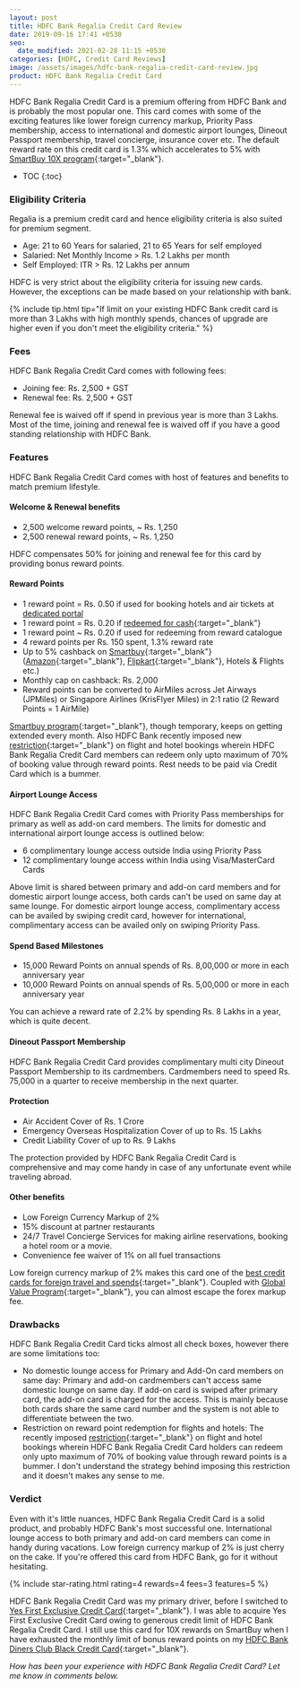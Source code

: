 ```yaml
---
layout: post
title: HDFC Bank Regalia Credit Card Review
date: 2019-09-16 17:41 +0530
seo:
  date_modified: 2021-02-28 11:15 +0530
categories: [HDFC, Credit Card Reviews]
image: /assets/images/hdfc-bank-regalia-credit-card-review.jpg
product: HDFC Bank Regalia Credit Card
---
```


HDFC Bank Regalia Credit Card is a premium offering from HDFC Bank and is probably the most popular one. This card comes with some of the exciting features like lower foreign currency markup, Priority Pass membership, access to international and domestic airport lounges, Dineout Passport membership, travel concierge, insurance cover etc. The default reward rate on this credit card is 1.3% which accelerates to 5% with [SmartBuy 10X program](/hdfc-smartbuy-10x-program-major-devaluation-from-june-2020/){:target="\_blank"}.

<!-- prettier-ignore -->
* TOC
{:toc}

### Eligibility Criteria

Regalia is a premium credit card and hence eligibility criteria is also suited for premium segment.

- Age: 21 to 60 Years for salaried, 21 to 65 Years for self employed
- Salaried: Net Monthly Income > Rs. 1.2 Lakhs per month
- Self Employed: ITR > Rs. 12 Lakhs per annum

HDFC is very strict about the eligibility criteria for issuing new cards. However, the exceptions can be made based on your relationship with bank.

{% include tip.html tip="If limit on your existing HDFC Bank credit card is more than 3 Lakhs with high monthly spends, chances of upgrade are higher even if you don't meet the eligibility criteria." %}

### Fees

HDFC Bank Regalia Credit Card comes with following fees:

- Joining fee: Rs. 2,500 + GST
- Renewal fee: Rs. 2,500 + GST

Renewal fee is waived off if spend in previous year is more than 3 Lakhs. Most of the time, joining and renewal fee is waived off if you have a good standing relationship with HDFC Bank.

### Features

HDFC Bank Regalia Credit Card comes with host of features and benefits to match premium lifestyle.

#### Welcome & Renewal benefits

- 2,500 welcome reward points, ~ Rs. 1,250
- 2,500 renewal reward points, ~ Rs. 1,250

HDFC compensates 50% for joining and renewal fee for this card by providing bonus reward points.

#### Reward Points

- 1 reward point = Rs. 0.50 if used for booking hotels and air tickets at [dedicated portal](https://offers.smartbuy.hdfcbank.com/regalia)
- 1 reward point = Rs. 0.20 if [redeemed for cash](/redeem-hdfc-credit-card-reward-points-for-cash/){:target="\_blank"}
- 1 reward point ~ Rs. 0.20 if used for redeeming from reward catalogue
- 4 reward points per Rs. 150 spent, 1.3% reward rate
- Up to 5% cashback on [Smartbuy](/hdfc-smartbuy-10x-program-major-devaluation-from-june-2020/){:target="\_blank"} ([Amazon](https://l.cardinfo.in/amazon){:target="\_blank"}, [Flipkart](https://l.cardinfo.in/flipkart){:target="\_blank"}, Hotels & Flights etc.)
- Monthly cap on cashback: Rs. 2,000
- Reward points can be converted to AirMiles across Jet Airways (JPMiles) or Singapore Airlines (KrisFlyer Miles) in 2:1 ratio (2 Reward Points = 1 AirMile)

[Smartbuy program](/hdfc-smartbuy-10x-program-major-devaluation-from-june-2020/){:target="\_blank"}, though temporary, keeps on getting extended every month. Also HDFC Bank recently imposed new [restriction](/new-restriction-on-hdfc-bank-regalia-and-diners-clubmiles-credit-card-rewards-redemption/){:target="\_blank"} on flight and hotel bookings wherein HDFC Bank Regalia Credit Card members can redeem only upto maximum of 70% of booking value through reward points. Rest needs to be paid via Credit Card which is a bummer.

#### Airport Lounge Access

HDFC Bank Regalia Credit Card comes with Priority Pass memberships for primary as well as add-on card members. The limits for domestic and international airport lounge access is outlined below:

- 6 complimentary lounge access outside India using Priority Pass
- 12 complimentary lounge access within India using Visa/MasterCard Cards

Above limit is shared between primary and add-on card members and for domestic airport lounge access, both cards can't be used on same day at same lounge. For domestic airport lounge access, complimentary access can be availed by swiping credit card, however for international, complimentary access can be availed only on swiping Priority Pass.

#### Spend Based Milestones

- 15,000 Reward Points on annual spends of Rs. 8,00,000 or more in each anniversary year
- 10,000 Reward Points on annual spends of Rs. 5,00,000 or more in each anniversary year

You can achieve a reward rate of 2.2% by spending Rs. 8 Lakhs in a year, which is quite decent.

#### Dineout Passport Membership

HDFC Bank Regalia Credit Card provides complimentary multi city Dineout Passport Membership to its cardmembers. Cardmembers need to speed Rs. 75,000 in a quarter to receive membership in the next quarter.

#### Protection

- Air Accident Cover of Rs. 1 Crore
- Emergency Overseas Hospitalization Cover of up to Rs. 15 Lakhs
- Credit Liability Cover of up to Rs. 9 Lakhs

The protection provided by HDFC Bank Regalia Credit Card is comprehensive and may come handy in case of any unfortunate event while traveling abroad.

#### Other benefits

- Low Foreign Currency Markup of 2%
- 15% discount at partner restaurants
- 24/7 Travel Concierge Services for making airline reservations, booking a hotel room or a movie.
- Convenience fee waiver of 1% on all fuel transactions

Low foreign currency markup of 2% makes this card one of the [best credit cards for foreign travel and spends](/best-credit-cards-in-india-with-low-forex-currency-markup-for-international-travel-spends/){:target="\_blank"}. Coupled with [Global Value Program](/hdfc-global-value-program-everything-you-need-to-know/){:target="\_blank"}, you can almost escape the forex markup fee.

### Drawbacks

HDFC Bank Regalia Credit Card ticks almost all check boxes, however there are some limitations too:

- No domestic lounge access for Primary and Add-On card members on same day: Primary and add-on cardmembers can't access same domestic lounge on same day. If add-on card is swiped after primary card, the add-on card is charged for the access. This is mainly because both cards share the same card number and the system is not able to differentiate between the two.
- Restriction on reward point redemption for flights and hotels: The recently imposed [restriction](/new-restriction-on-hdfc-bank-regalia-and-diners-clubmiles-credit-card-rewards-redemption/){:target="\_blank"} on flight and hotel bookings wherein HDFC Bank Regalia Credit Card holders can redeem only upto maximum of 70% of booking value through reward points is a bummer. I don't understand the strategy behind imposing this restriction and it doesn't makes any sense to me.

### Verdict

Even with it's little nuances, HDFC Bank Regalia Credit Card is a solid product, and probably HDFC Bank's most successful one. International lounge access to both primary and add-on card members can come in handy during vacations. Low foreign currency markup of 2% is just cherry on the cake. If you're offered this card from HDFC Bank, go for it without hesitating.

{% include star-rating.html rating=4 rewards=4 fees=3 features=5 %}

HDFC Bank Regalia Credit Card was my primary driver, before I switched to [Yes First Exclusive Credit Card](/yes-first-exclusive-credit-card-review/){:target="\_blank"}. I was able to acquire Yes First Exclusive Credit Card owing to generous credit limit of HDFC Bank Regalia Credit Card. I still use this card for 10X rewards on SmartBuy when I have exhausted the monthly limit of bonus reward points on my [HDFC Bank Diners Club Black Credit Card](/hdfc-diners-club-black-credit-card-review/){:target="\_blank"}.

_How has been your experience with HDFC Bank Regalia Credit Card? Let me know in comments below._
